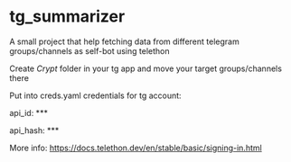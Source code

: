 # tg_summarizer
A small project that help fetching data from different telegram groups/channels as self-bot using telethon

Create *Crypt* folder in your tg app and move your target groups/channels there

Put into creds.yaml credentials for tg account:

api_id: ***

api_hash: ***

More info:
https://docs.telethon.dev/en/stable/basic/signing-in.html

